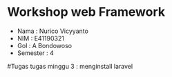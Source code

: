 # Workshop web Framework
- Nama : Nurico Vicyyanto
- NIM : E41190321
- Gol : A Bondowoso
- Semester : 4

#Tugas
tugas minggu 3 : menginstall laravel
